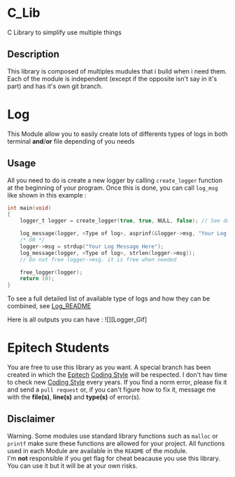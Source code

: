 # C_Lib
C Library to simplify use multiple things

## Description
This library is composed of multiples mudules that i build when i need them. Each of the module is independent (except if the opposite isn't say in it's part) and has it's own git branch.



# Log
This Module allow you to easily create lots of differents types of logs in both terminal **and**/**or** file depending of you needs

## Usage
All you need to do is create a new logger by calling ``create_logger`` function at the beginning of your program.
Once this is done, you can call ``log_msg`` like shown in this example : 
```C
int main(void)
{
    logger_t logger = create_logger(true, true, NULL, false); // See doxygen doc for more informations 

    log_message(logger, <Type of log>, asprinf(&logger->msg, "Your Log Message Here"));
    /* OR */
    logger->msg = strdup("Your Log Message Here");
    log_message(logger, <Type of log>, strlen(logger->msg));
    // Do not free logger->msg. it is free when needed

    free_logger(logger);
    return (0);
}
```
To see a full detailed list of available type of logs and how they can be combined, see [Log_README]([ReadMe_Logger])

Here is all outputs you can have :
![][Logger_Gif]

# Epitech Students
You are free to use this library as you want. A special branch has been created in which the [Epitech][Epitech_WebSite] [Coding Style][Epitech_WebSite] will be respected. I don't hav time to check new [Coding Style][Epitech_CodingStyle] every years. If you find a norm error, please fix it and send a ``pull request`` or, if you can't figure how to fix it, message me with the **file(s)**, **line(s)**  and **type(s)** of error(s).  

## Disclaimer
Warning. Some modules use standard library functions such as ``malloc`` or ``printf`` make sure these functions are allowed for your project. All functions used in each Module are available in the ``README`` of the module.   
I'm **not** responsible if you get flag for cheat beacause you use this library. You can use it but it will be at your own risks.

[Epitech_WebSite]: https://www.epitech.eu "Epitech Website"
[Epitech_CodingStyle]: https://intra.epitech.eu/file/public/technical-documentations/epitech_c_coding_style.pdf "Epitech Coding Style File"